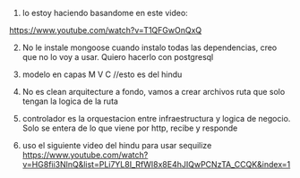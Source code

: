 1. lo estoy haciendo basandome en este video:

https://www.youtube.com/watch?v=T1QFGwOnQxQ

2. No le instale mongoose cuando instalo todas las dependencias, creo que no lo voy a usar. Quiero hacerlo con postgresql

3. modelo en capas M V C 
//esto es del hindu
4. No es clean arquitecture a fondo, vamos a crear archivos ruta que solo tengan la logica de la ruta

5. controlador es la orquestacion entre infraestructura y logica de negocio. Solo se entera de lo que viene por http, recibe y responde

6. uso el siguiente video del hindu para usar sequilize https://www.youtube.com/watch?v=HG8fii3NlnQ&list=PLi7YL8I_RfWI8x8E4hJIQwPCNzTA_CCQK&index=1